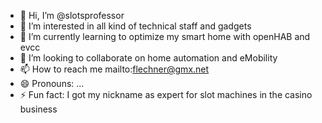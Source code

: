 - 👋 Hi, I’m @slotsprofessor
- 👀 I’m interested in all kind of technical staff and gadgets
- 🌱 I’m currently learning to optimize my smart home with openHAB and evcc
- 💞️ I’m looking to collaborate on home automation and eMobility
- 📫 How to reach me mailto:flechner@gmx.net
- 😄 Pronouns: ...
- ⚡ Fun fact: I got my nickname as expert for slot machines in the casino business

<!---
slotsprofessor/slotsprofessor is a ✨ special ✨ repository because its `README.md` (this file) appears on your GitHub profile.
You can click the Preview link to take a look at your changes.
--->
